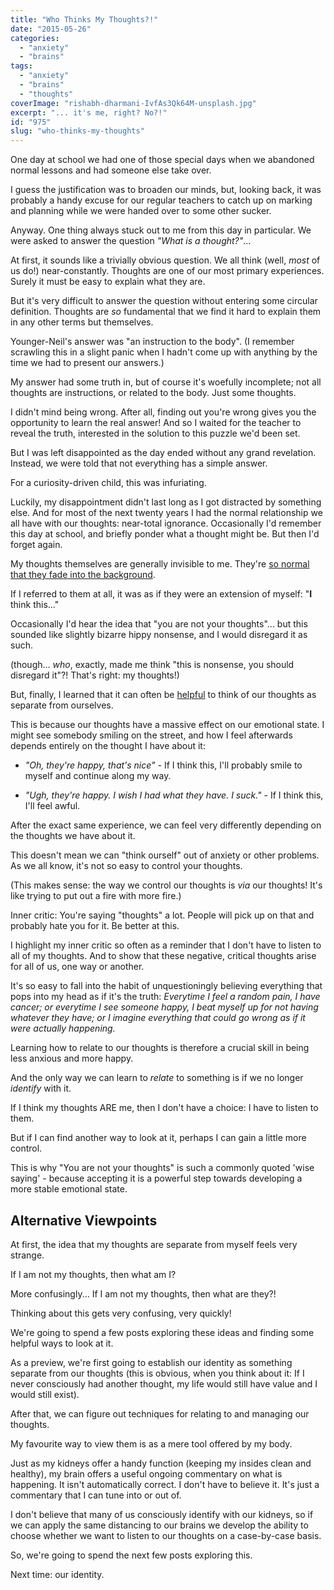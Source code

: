 ```yaml
---
title: "Who Thinks My Thoughts?!"
date: "2015-05-26"
categories: 
  - "anxiety"
  - "brains"
tags: 
  - "anxiety"
  - "brains"
  - "thoughts"
coverImage: "rishabh-dharmani-IvfAs3Qk64M-unsplash.jpg"
excerpt: "... it's me, right? No?!"
id: "975"
slug: "who-thinks-my-thoughts"
---
```


One day at school we had one of those special days when we abandoned normal lessons and had someone else take over.

I guess the justification was to broaden our minds, but, looking back, it was probably a handy excuse for our regular teachers to catch up on marking and planning while we were handed over to some other sucker.

Anyway. One thing always stuck out to me from this day in particular. We were asked to answer the question _"What is a thought?"_...

<!--more-->

At first, it sounds like a trivially obvious question. We all think (well, _most_ of us do!) near-constantly. Thoughts are one of our most primary experiences. Surely it must be easy to explain what they are.

But it's very difficult to answer the question without entering some circular definition. Thoughts are _so_ fundamental that we find it hard to explain them in any other terms but themselves.

Younger-Neil's answer was "an instruction to the body". (I remember scrawling this in a slight panic when I hadn't come up with anything by the time we had to present our answers.)

My answer had some truth in, but of course it's woefully incomplete; not all thoughts are instructions, or related to the body. Just some thoughts.

I didn't mind being wrong. After all, finding out you're wrong gives you the opportunity to learn the real answer! And so I waited for the teacher to reveal the truth, interested in the solution to this puzzle we'd been set.

But I was left disappointed as the day ended without any grand revelation. Instead, we were told that not everything has a simple answer.

For a curiosity-driven child, this was infuriating.

Luckily, my disappointment didn't last long as I got distracted by something else. And for most of the next twenty years I had the normal relationship we all have with our thoughts: near-total ignorance. Occasionally I'd remember this day at school, and briefly ponder what a thought might be. But then I'd forget again.

My thoughts themselves are generally invisible to me. They're [so normal that they fade into the background](https://www.walkingoncustard.com/novelty-blindness-fresh-perspectives/).

If I referred to them at all, it was as if they were an extension of myself: "**I** think this..."

Occasionally I'd hear the idea that "you are not your thoughts"... but this sounded like slightly bizarre hippy nonsense, and I would disregard it as such.

(though... _who_, exactly, made me think "this is nonsense, you should disregard it"?! That's right: my thoughts!)

But, finally, I learned that it can often be [helpful](https://www.walkingoncustard.com/lies-part-two/) to think of our thoughts as separate from ourselves.

This is because our thoughts have a massive effect on our emotional state. I might see somebody smiling on the street, and how I feel afterwards depends entirely on the thought I have about it:

- _"Oh, they're happy, that's nice"_ - If I think this, I'll probably smile to myself and continue along my way.

- _"Ugh, they're happy. I wish I had what they have. I suck."_ - If I think this, I'll feel awful.

After the exact same experience, we can feel very differently depending on the thoughts we have about it.

This doesn't mean we can "think ourself" out of anxiety or other problems. As we all know, it's not so easy to control your thoughts.

(This makes sense: the way we control our thoughts is _via_ our thoughts! It's like trying to put out a fire with more fire.)

Inner critic: You're saying "thoughts" a lot. People will pick up on that and probably hate you for it. Be better at this.

I highlight my inner critic so often as a reminder that I don't have to listen to all of my thoughts. And to show that these negative, critical thoughts arise for all of us, one way or another.

It's so easy to fall into the habit of unquestioningly believing everything that pops into my head as if it's the truth: _Everytime I feel a random pain, I have cancer; or everytime I see someone happy, I beat myself up for not having whatever they have; or I imagine everything that could go wrong as if it were actually happening._

Learning how to relate to our thoughts is therefore a crucial skill in being less anxious and more happy.

And the only way we can learn to _relate_ to something is if we no longer _identify_ with it.

If I think my thoughts ARE me, then I don't have a choice: I have to listen to them.

But if I can find another way to look at it, perhaps I can gain a little more control.

This is why "You are not your thoughts" is such a commonly quoted 'wise saying' - because accepting it is a powerful step towards developing a more stable emotional state.

## Alternative Viewpoints

At first, the idea that my thoughts are separate from myself feels very strange.

If I am not my thoughts, then what am I?

More confusingly... If I am not my thoughts, then what are they?!

Thinking about this gets very confusing, very quickly!

We're going to spend a few posts exploring these ideas and finding some helpful ways to look at it.

As a preview, we're first going to establish our identity as something separate from our thoughts (this is obvious, when you think about it: If I never consciously had another thought, my life would still have value and I would still exist).

After that, we can figure out techniques for relating to and managing our thoughts.

My favourite way to view them is as a mere tool offered by my body.

Just as my kidneys offer a handy function (keeping my insides clean and healthy), my brain offers a useful ongoing commentary on what is happening. It isn't automatically correct. I don't have to believe it. It's just a commentary that I can tune into or out of.

I don't believe that many of us consciously identify with our kidneys, so if we can apply the same distancing to our brains we develop the ability to choose whether we want to listen to our thoughts on a case-by-case basis.

So, we're going to spend the next few posts exploring this.

Next time: our identity.
